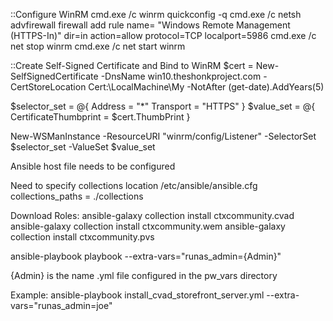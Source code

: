 

::Configure WinRM
cmd.exe /c winrm quickconfig -q
cmd.exe /c netsh advfirewall firewall add rule name= "Windows Remote Management (HTTPS-In)" dir=in action=allow protocol=TCP localport=5986
cmd.exe /c net stop winrm
cmd.exe /c net start winrm

::Create Self-Signed Certificate and Bind to WinRM
$cert = New-SelfSignedCertificate -DnsName win10.theshonkproject.com -CertStoreLocation Cert:\LocalMachine\My -NotAfter (get-date).AddYears(5)

$selector_set = @{
       Address = "*"
       Transport = "HTTPS"
}
$value_set = @{
       CertificateThumbprint = $cert.ThumbPrint
}

New-WSManInstance -ResourceURI "winrm/config/Listener" -SelectorSet $selector_set -ValueSet $value_set


Ansible host file needs to be configured

Need to specify collections location
/etc/ansible/ansible.cfg
  collections_paths = ./collections



Download Roles:
ansible-galaxy collection install ctxcommunity.cvad
ansible-galaxy collection install ctxcommunity.wem
ansible-galaxy collection install ctxcommunity.pvs



ansible-playbook playbook --extra-vars="runas_admin={Admin}"

{Admin} is the name .yml file configured in the pw_vars directory

Example:
  ansible-playbook install_cvad_storefront_server.yml --extra-vars="runas_admin=joe"
